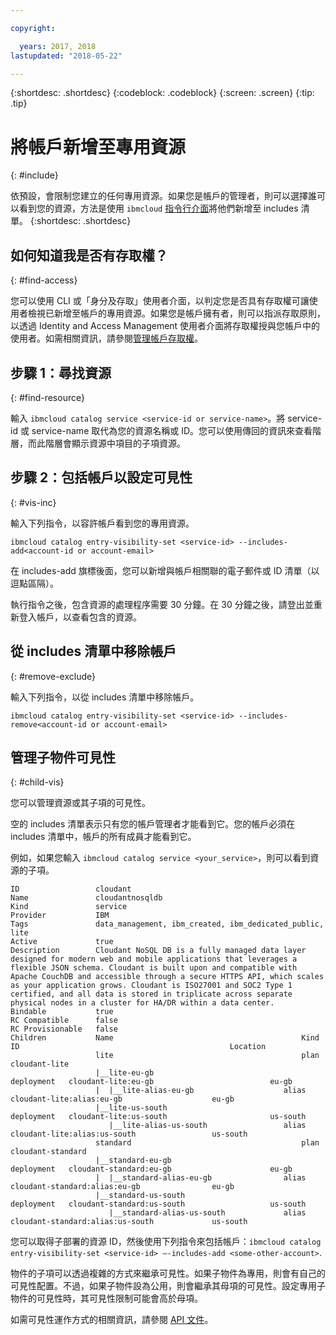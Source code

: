 ```yaml
---

copyright:

  years: 2017, 2018
lastupdated: "2018-05-22"

---
```


{:shortdesc: .shortdesc}
{:codeblock: .codeblock}
{:screen: .screen}
{:tip: .tip}

# 將帳戶新增至專用資源
{: #include}

依預設，會限制您建立的任何專用資源。如果您是帳戶的管理者，則可以選擇誰可以看到您的資源，方法是使用 `ibmcloud` [指令行介面](/docs/cli/reference/bluemix_cli/bx_cli.html#ibmcloud_catalog_entry_visibility_set)將他們新增至 includes 清單。
{:shortdesc: .shortdesc}

## 如何知道我是否有存取權？
{: #find-access}

您可以使用 CLI 或「身分及存取」使用者介面，以判定您是否具有存取權可讓使用者檢視已新增至帳戶的專用資源。如果您是帳戶擁有者，則可以指派存取原則，以透過 Identity and Access Management 使用者介面將存取權授與您帳戶中的使用者。如需相關資訊，請參閱[管理帳戶存取權](access.html)。

## 步驟 1：尋找資源
{: #find-resource}

輸入 `ibmcloud catalog service <service-id or service-name>`。將 service-id 或 service-name 取代為您的資源名稱或 ID。您可以使用傳回的資訊來查看階層，而此階層會顯示資源中項目的子項資源。

## 步驟 2：包括帳戶以設定可見性
{: #vis-inc}

輸入下列指令，以容許帳戶看到您的專用資源。

`ibmcloud catalog entry-visibility-set <service-id> --includes-add<account-id or account-email>`

在 includes-add 旗標後面，您可以新增與帳戶相關聯的電子郵件或 ID 清單（以逗點區隔）。

執行指令之後，包含資源的處理程序需要 30 分鐘。在 30 分鐘之後，請登出並重新登入帳戶，以查看包含的資源。

## 從 includes 清單中移除帳戶
{: #remove-exclude}

輸入下列指令，以從 includes 清單中移除帳戶。

`ibmcloud catalog entry-visibility-set <service-id> --includes-remove<account-id or account-email>`

## 管理子物件可見性
{: #child-vis}

您可以管理資源或其子項的可見性。

空的 includes 清單表示只有您的帳戶管理者才能看到它。您的帳戶必須在 includes 清單中，帳戶的所有成員才能看到它。

例如，如果您輸入 `ibmcloud catalog service <your_service>`，則可以看到資源的子項。

```
ID                 cloudant
Name               cloudantnosqldb
Kind               service
Provider           IBM
Tags               data_management, ibm_created, ibm_dedicated_public, lite
Active             true
Description        Cloudant NoSQL DB is a fully managed data layer designed for modern web and mobile applications that leverages a flexible JSON schema. Cloudant is built upon and compatible with Apache CouchDB and accessible through a secure HTTPS API, which scales as your application grows. Cloudant is ISO27001 and SOC2 Type 1 certified, and all data is stored in triplicate across separate physical nodes in a cluster for HA/DR within a data center.
Bindable           true
RC Compatible      false
RC Provisionable   false
Children           Name                                          Kind         ID                                               Location
                   lite                                          plan         cloudant-lite
                   |__lite-eu-gb                             deployment   cloudant-lite:eu-gb                          eu-gb
                   |  |__lite-alias-eu-gb                    alias        cloudant-lite:alias:eu-gb                    eu-gb
                   |__lite-us-south                          deployment   cloudant-lite:us-south                       us-south
                      |__lite-alias-us-south                 alias        cloudant-lite:alias:us-south                 us-south
                   standard                                      plan         cloudant-standard
                   |__standard-eu-gb                         deployment   cloudant-standard:eu-gb                      eu-gb
                   |  |__standard-alias-eu-gb                alias        cloudant-standard:alias:eu-gb                eu-gb
                   |__standard-us-south                      deployment   cloudant-standard:us-south                   us-south
                      |__standard-alias-us-south             alias        cloudant-standard:alias:us-south             us-south
```

您可以取得子部署的資源 ID，然後使用下列指令來包括帳戶：`ibmcloud catalog entry-visibility-set <service-id> —-includes-add <some-other-account>`.

物件的子項可以透過複雜的方式來繼承可見性。如果子物件為專用，則會有自己的可見性配置。不過，如果子物件設為公用，則會繼承其母項的可見性。設定專用子物件的可見性時，其可見性限制可能會高於母項。

如需可見性運作方式的相關資訊，請參閱 [API 文件](https://console.bluemix.net/apidocs/682)。
